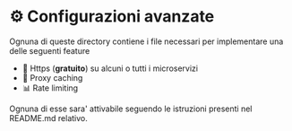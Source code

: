 # ⚙️ Configurazioni avanzate

Ognuna di queste directory contiene i file necessari per implementare una delle seguenti feature

- 🔐 Https (**gratuito**) su alcuni o tutti i microservizi
- 🧺 Proxy caching
- 📊 Rate limiting

Ognuna di esse sara' attivabile seguendo le istruzioni presenti nel README.md relativo.
